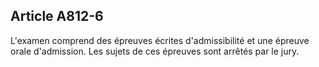 Article A812-6
----
L'examen comprend des épreuves écrites d'admissibilité et une épreuve orale
d'admission. Les sujets de ces épreuves sont arrêtés par le jury.
